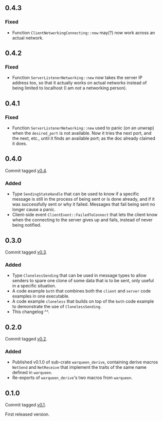 
## 0.4.3

### Fixed

- Function `ClientNetworkingConnecting::new` may(?) now work across an actual network.

## 0.4.2

### Fixed

- Function `ServerListenerNetworking::new` now takes the server IP address too, so that it actually works on actual networks instead of being limited to localhost (I am *not* a networking person).

## 0.4.1

### Fixed

- Function `ServerListenerNetworking::new` used to panic (on an unwrap) when the `desired_port` is not available. Now it tries the next port, and the next, etc., until it finds an available port; as the doc already claimed it does.

## 0.4.0

Commit tagged [v0.4](https://github.com/anima-libera/warqueen/tree/v0.4).

### Added

- Type `SendingStateHandle` that can be used to know if a specific message is still in the process of being sent or is done already, and if it was successfully sent or why it failed. Messages that fail being sent no longer cause a panic.
- Client-side event `ClientEvent::FailedToConnect` that lets the client know when the connecting to the server gives up and fails, instead of never being notified.

## 0.3.0

Commit tagged [v0.3](https://github.com/anima-libera/warqueen/tree/v0.3).

### Added

- Type `ClonelessSending` that can be used in message types to allow senders to spare one clone of some data that is to be sent, only useful in a specific situation.
- A code example `both` that combines both the `client` and `server` code examples in one executable.
- A code example `cloneless` that builds on top of the `both` code example to demonstrate the use of `ClonelessSending`.
- This changelog ^^.

## 0.2.0

Commit tagged [v0.2](https://github.com/anima-libera/warqueen/tree/v0.2).

### Added

- Published v0.1.0 of sub-crate `warqueen_derive`, containing derive macros `NetSend` and `NetReceive` that implement the traits of the same name defined in `warqueen`.
- Re-exports of `warqueen_derive`'s two macros from `warqueen`.

## 0.1.0

Commit tagged [v0.1](https://github.com/anima-libera/warqueen/tree/v0.1).

First released version.
